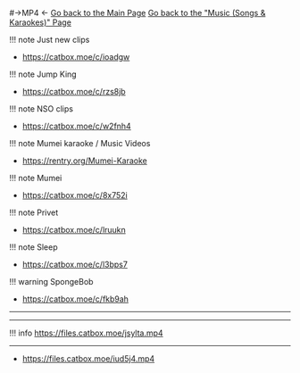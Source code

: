 #->MP4 <-
[Go back to the Main Page](https://rentry.org/46mci)
[Go back to the "Music (Songs & Karaokes)" Page](https://rentry.org/uoar4)

!!! note Just new clips 
- https://catbox.moe/c/ioadgw

!!! note Jump King
- https://catbox.moe/c/rzs8jb

!!! note NSO clips
- https://catbox.moe/c/w2fnh4

!!! note Mumei karaoke / Music Videos
- https://rentry.org/Mumei-Karaoke

!!! note Mumei
- https://catbox.moe/c/8x752i

!!! note Privet
- https://catbox.moe/c/lruukn

!!! note Sleep
- https://catbox.moe/c/l3bps7

!!! warning SpongeBob
- https://catbox.moe/c/fkb9ah

***
***

!!! info
	https://files.catbox.moe/jsylta.mp4

***
- https://files.catbox.moe/iud5j4.mp4